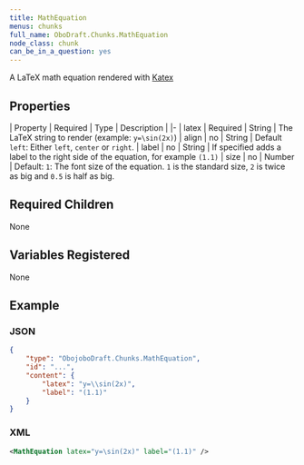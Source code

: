 ```yaml
---
title: MathEquation
menus: chunks
full_name: OboDraft.Chunks.MathEquation
node_class: chunk
can_be_in_a_question: yes
---
```

A LaTeX math equation rendered with [Katex](https://github.com/Khan/KaTeX)

## Properties

| Property | Required | Type | Description |
|-
| latex | Required | String | The LaTeX string to render (example: `y=\sin(2x)`)
| align | no | String | Default `left`: Either `left`, `center` or `right`.
| label | no | String | If specified adds a label to the right side of the equation, for example `(1.1)`
| size | no | Number | Default: `1`: The font size of the equation. `1` is the standard size, `2` is twice as big and `0.5` is half as big.

## Required Children

None

## Variables Registered

None

## Example

### JSON

```json
{
	"type": "ObojoboDraft.Chunks.MathEquation",
	"id": "...",
	"content": {
		"latex": "y=\\sin(2x)",
		"label": "(1.1)"
	}
}
```

### XML

```xml
<MathEquation latex="y=\sin(2x)" label="(1.1)" />
```

